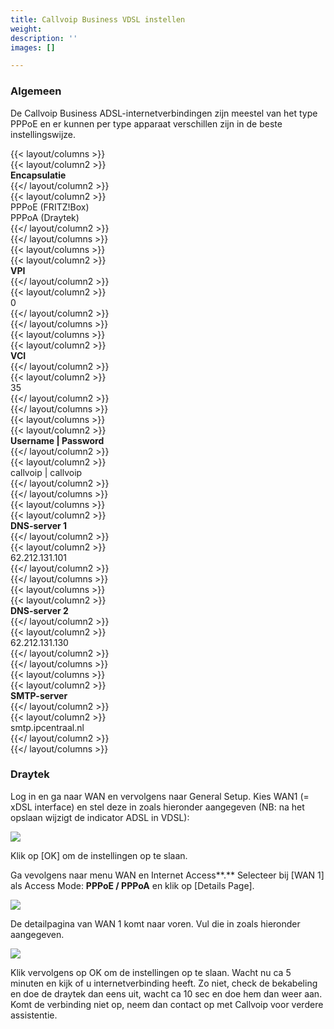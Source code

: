 ```yaml
---
title: Callvoip Business VDSL instellen
weight: 
description: ''
images: []

---
```

### Algemeen

De Callvoip Business ADSL-internetverbindingen zijn meestel van het type PPPoE en er kunnen per type apparaat verschillen zijn in de beste instellingswijze.

{{< layout/columns >}}  
{{< layout/column2 >}}  
**Encapsulatie**  
{{</ layout/column2 >}}  
{{< layout/column2 >}}  
PPPoE (FRITZ!Box)  
PPPoA (Draytek)  
{{</ layout/column2 >}}  
{{</ layout/columns >}}  
{{< layout/columns >}}  
{{< layout/column2 >}}  
**VPI**  
{{</ layout/column2 >}}  
{{< layout/column2 >}}  
0  
{{</ layout/column2 >}}  
{{</ layout/columns >}}  
{{< layout/columns >}}  
{{< layout/column2 >}}  
**VCI**  
{{</ layout/column2 >}}  
{{< layout/column2 >}}  
35  
{{</ layout/column2 >}}  
{{</ layout/columns >}}  
{{< layout/columns >}}  
{{< layout/column2 >}}  
**Username | Password**  
{{</ layout/column2 >}}  
{{< layout/column2 >}}  
callvoip | callvoip  
{{</ layout/column2 >}}  
{{</ layout/columns >}}  
{{< layout/columns >}}  
{{< layout/column2 >}}  
**DNS-server 1**  
{{</ layout/column2 >}}  
{{< layout/column2 >}}  
62\.212.131.101  
{{</ layout/column2 >}}  
{{</ layout/columns >}}  
{{< layout/columns >}}  
{{< layout/column2 >}}  
**DNS-server 2**  
{{</ layout/column2 >}}  
{{< layout/column2 >}}  
62\.212.131.130  
{{</ layout/column2 >}}  
{{</ layout/columns >}}  
{{< layout/columns >}}  
{{< layout/column2 >}}  
**SMTP-server**  
{{</ layout/column2 >}}  
{{< layout/column2 >}}  
smtp.ipcentraal.nl  
{{</ layout/column2 >}}  
{{</ layout/columns >}}

### Draytek

Log in en ga naar WAN en vervolgens naar General Setup. Kies WAN1 (= xDSL interface) en stel deze in zoals hieronder aangegeven (NB: na het opslaan wijzigt de indicator ADSL in VDSL):

![](https://res.cloudinary.com/callvoip/image/upload/v1565008774/support-vdsl-draytek_qeilpd.png)

Klik op \[OK\] om de instellingen op te slaan.

Ga vevolgens naar menu WAN en Internet Access**.** Selecteer bij \[WAN 1\] als Access Mode: **PPPoE / PPPoA** en klik op \[Details Page\].

![](https://res.cloudinary.com/callvoip/image/upload/v1565008844/support-vdsl-draytek2_jylaej.png)

De detailpagina van WAN 1 komt naar voren. Vul die in zoals hieronder aangegeven.

![](https://res.cloudinary.com/callvoip/image/upload/v1565008931/support-vdsl-draytek3_nmutyu.png)

Klik vervolgens op OK om de instellingen op te slaan. Wacht nu ca 5 minuten en kijk of u internetverbinding heeft. Zo niet, check de bekabeling en doe de draytek dan eens uit, wacht ca 10 sec en doe hem dan weer aan. Komt de verbinding niet op, neem dan contact op met Callvoip voor verdere assistentie.